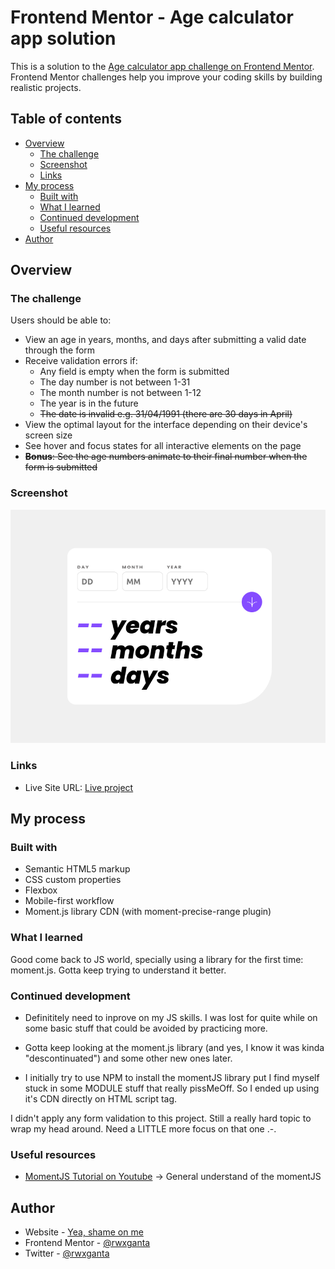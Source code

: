 # Frontend Mentor - Age calculator app solution

This is a solution to the [Age calculator app challenge on Frontend Mentor](https://www.frontendmentor.io/challenges/age-calculator-app-dF9DFFpj-Q). Frontend Mentor challenges help you improve your coding skills by building realistic projects. 

## Table of contents

- [Overview](#overview)
  - [The challenge](#the-challenge)
  - [Screenshot](#screenshot)
  - [Links](#links)
- [My process](#my-process)
  - [Built with](#built-with)
  - [What I learned](#what-i-learned)
  - [Continued development](#continued-development)
  - [Useful resources](#useful-resources)
- [Author](#author)


## Overview

### The challenge

Users should be able to:

- View an age in years, months, and days after submitting a valid date through the form
- Receive validation errors if:
  - Any field is empty when the form is submitted
  - The day number is not between 1-31
  - The month number is not between 1-12
  - The year is in the future
  - ~~The date is invalid e.g. 31/04/1991 (there are 30 days in April)~~
- View the optimal layout for the interface depending on their device's screen size
- See hover and focus states for all interactive elements on the page
- ~~**Bonus**: See the age numbers animate to their final number when the form is submitted~~

### Screenshot

![](./screenshot.png)


### Links

- Live Site URL: [Live project](https://rwxganta.github.io/age-calculator-component/)

## My process

### Built with

- Semantic HTML5 markup
- CSS custom properties
- Flexbox
- Mobile-first workflow
- Moment.js library CDN (with moment-precise-range plugin)

### What I learned

Good come back to JS world, specially using a library for the first time: moment.js.
Gotta keep trying to understand it better.

### Continued development

- Definititely need to inprove on my JS skills. I was lost for quite while on some basic stuff that could be avoided by practicing more.

- Gotta keep looking at the moment.js library (and yes, I know it was kinda "descontinuated") and some other new ones later.

- I initially try to use NPM to install the momentJS library put I find myself stuck in some MODULE stuff that really pissMeOff. So I ended up using it's CDN directly on HTML script tag.

I didn't apply any form validation to this project. Still a really hard topic to wrap my head around. Need a LITTLE more focus on that one .-.

### Useful resources

- [MomentJS Tutorial on Youtube](https://www.youtube.com/watch?v=n80RRNS1k64&list=PLVvjrrRCBy2LWFkR7opQxWp4z0en6OHgw&index=2) -> General understand of the momentJS


## Author

- Website - [Yea, shame on me]()
- Frontend Mentor - [@rwxganta](https://www.frontendmentor.io/profile/rwxganta)
- Twitter - [@rwxganta](https://www.twitter.com/rwxganta)

